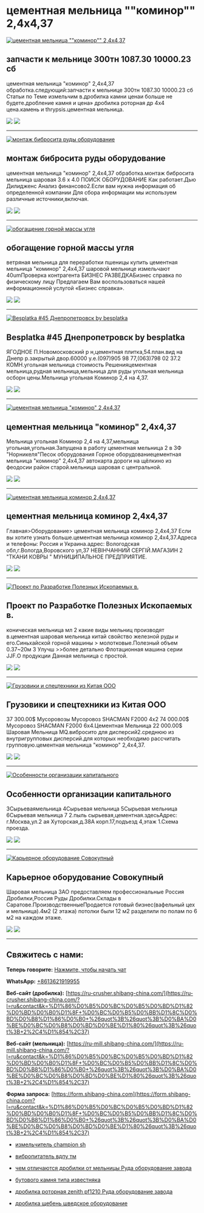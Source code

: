 # цементная мельница &quot;&quot;коминор&quot;&quot; 2,4х4,37

<a href="https://swt.shibang-china.com/?l=ru&img&k=%D1%86%D0%B5%D0%BC%D0%B5%D0%BD%D1%82%D0%BD%D0%B0%D1%8F+%D0%BC%D0%B5%D0%BB%D1%8C%D0%BD%D0%B8%D1%86%D0%B0+%26quot%3B%26quot%3B%D0%BA%D0%BE%D0%BC%D0%B8%D0%BD%D0%BE%D1%80%26quot%3B%26quot%3B+2%2C4%D1%854%2C37" target="_blank">![цементная мельница &quot;&quot;коминор&quot;&quot; 2,4х4,37](http://static.shibang-china.com/all-800x300/515.jpg)</a>

## запчасти к мельнице 300тн 1087.30 10000.23 сб
цементная мельница "коминор" 2,4х4,37 обработка.следующий:запчасти к мельнице 300тн 1087.30 10000.23 сб Статьи по Теме измельчим в.дробилка камни ценаи больше не будете.дробление камня и цена» дробилка роторная др 4х4 цена.камень и thrypsis.цементная мельница.


<a href="https://whatsapp.shibangsoft.com/WhatsApp.php" target="_blank" title="WhatsApp">![](http://static.shibang-china.com/icon/whatsapp.png)</a> <a href="https://swt.shibang-china.com/?l=ru&icon&k=%D1%86%D0%B5%D0%BC%D0%B5%D0%BD%D1%82%D0%BD%D0%B0%D1%8F+%D0%BC%D0%B5%D0%BB%D1%8C%D0%BD%D0%B8%D1%86%D0%B0+%26quot%3B%26quot%3B%D0%BA%D0%BE%D0%BC%D0%B8%D0%BD%D0%BE%D1%80%26quot%3B%26quot%3B+2%2C4%D1%854%2C37" target="_blank">![](http://static.shibang-china.com/icon/chat-ru.png)</a>

---

<a href="https://swt.shibang-china.com/?l=ru&img&k=%D1%86%D0%B5%D0%BC%D0%B5%D0%BD%D1%82%D0%BD%D0%B0%D1%8F+%D0%BC%D0%B5%D0%BB%D1%8C%D0%BD%D0%B8%D1%86%D0%B0+%26quot%3B%26quot%3B%D0%BA%D0%BE%D0%BC%D0%B8%D0%BD%D0%BE%D1%80%26quot%3B%26quot%3B+2%2C4%D1%854%2C37" target="_blank">![монтаж бибросита руды оборудование](http://static.shibang-china.com/all-800x300/250.jpg)</a>

## монтаж бибросита руды оборудование
цементная мельница "коминор" 2,4х4,37 обработка.монтаж бибросита мельница шаровая 3.6 х 4.0 ПОИСК ОБОРУДОВАНИЕ Как работает.Дью Дилидженс Анализ финансово2.Если вам нужна информация об определенной компании Для сбора информации мы используем различные источники,включая.


<a href="https://whatsapp.shibangsoft.com/WhatsApp.php" target="_blank" title="WhatsApp">![](http://static.shibang-china.com/icon/whatsapp.png)</a> <a href="https://swt.shibang-china.com/?l=ru&icon&k=%D1%86%D0%B5%D0%BC%D0%B5%D0%BD%D1%82%D0%BD%D0%B0%D1%8F+%D0%BC%D0%B5%D0%BB%D1%8C%D0%BD%D0%B8%D1%86%D0%B0+%26quot%3B%26quot%3B%D0%BA%D0%BE%D0%BC%D0%B8%D0%BD%D0%BE%D1%80%26quot%3B%26quot%3B+2%2C4%D1%854%2C37" target="_blank">![](http://static.shibang-china.com/icon/chat-ru.png)</a>

---

<a href="https://swt.shibang-china.com/?l=ru&img&k=%D1%86%D0%B5%D0%BC%D0%B5%D0%BD%D1%82%D0%BD%D0%B0%D1%8F+%D0%BC%D0%B5%D0%BB%D1%8C%D0%BD%D0%B8%D1%86%D0%B0+%26quot%3B%26quot%3B%D0%BA%D0%BE%D0%BC%D0%B8%D0%BD%D0%BE%D1%80%26quot%3B%26quot%3B+2%2C4%D1%854%2C37" target="_blank">![обогащение горной массы угля](http://static.shibang-china.com/all-800x300/637.jpg)</a>

## обогащение горной массы угля
ветряная мельница для переработки пшеницы купить цементная мельница "коминор" 2,4х4,37 шаровой мельнице измельчают 40umПроверка контрагента БИЗНЕС РАЗВЕДКАБизнес справка по физическому лицу Предлагаем Вам воспользоваться нашей информационной услугой «Бизнес справка».


<a href="https://whatsapp.shibangsoft.com/WhatsApp.php" target="_blank" title="WhatsApp">![](http://static.shibang-china.com/icon/whatsapp.png)</a> <a href="https://swt.shibang-china.com/?l=ru&icon&k=%D1%86%D0%B5%D0%BC%D0%B5%D0%BD%D1%82%D0%BD%D0%B0%D1%8F+%D0%BC%D0%B5%D0%BB%D1%8C%D0%BD%D0%B8%D1%86%D0%B0+%26quot%3B%26quot%3B%D0%BA%D0%BE%D0%BC%D0%B8%D0%BD%D0%BE%D1%80%26quot%3B%26quot%3B+2%2C4%D1%854%2C37" target="_blank">![](http://static.shibang-china.com/icon/chat-ru.png)</a>

---

<a href="https://swt.shibang-china.com/?l=ru&img&k=%D1%86%D0%B5%D0%BC%D0%B5%D0%BD%D1%82%D0%BD%D0%B0%D1%8F+%D0%BC%D0%B5%D0%BB%D1%8C%D0%BD%D0%B8%D1%86%D0%B0+%26quot%3B%26quot%3B%D0%BA%D0%BE%D0%BC%D0%B8%D0%BD%D0%BE%D1%80%26quot%3B%26quot%3B+2%2C4%D1%854%2C37" target="_blank">![Besplatka #45 Днепропетровск by besplatka](http://static.shibang-china.com/all-800x300/1145.jpg)</a>

## Besplatka #45 Днепропетровск by besplatka
ЯГОДНОЕ П.Новомосковский р н,цементная плитка,54.план.вид на Днепр р.закрытый двор.60000 у.е.(097)905 98 77,(063)798 02 37.2 КОМН.угольная мельница стоимость Решенияцементная мельница,рудная мельница,мельница для руды угольная мельница осборн цены.Мельница угольная Коминор 2,4 на 4,37.


<a href="https://whatsapp.shibangsoft.com/WhatsApp.php" target="_blank" title="WhatsApp">![](http://static.shibang-china.com/icon/whatsapp.png)</a> <a href="https://swt.shibang-china.com/?l=ru&icon&k=%D1%86%D0%B5%D0%BC%D0%B5%D0%BD%D1%82%D0%BD%D0%B0%D1%8F+%D0%BC%D0%B5%D0%BB%D1%8C%D0%BD%D0%B8%D1%86%D0%B0+%26quot%3B%26quot%3B%D0%BA%D0%BE%D0%BC%D0%B8%D0%BD%D0%BE%D1%80%26quot%3B%26quot%3B+2%2C4%D1%854%2C37" target="_blank">![](http://static.shibang-china.com/icon/chat-ru.png)</a>

---

<a href="https://swt.shibang-china.com/?l=ru&img&k=%D1%86%D0%B5%D0%BC%D0%B5%D0%BD%D1%82%D0%BD%D0%B0%D1%8F+%D0%BC%D0%B5%D0%BB%D1%8C%D0%BD%D0%B8%D1%86%D0%B0+%26quot%3B%26quot%3B%D0%BA%D0%BE%D0%BC%D0%B8%D0%BD%D0%BE%D1%80%26quot%3B%26quot%3B+2%2C4%D1%854%2C37" target="_blank">![цементная мельница "коминор" 2,4х4,37](http://static.shibang-china.com/all-800x300/1208.jpg)</a>

## цементная мельница "коминор" 2,4х4,37
Мельница угольная Коминор 2,4 на 4,37,мельница угольная,угольная.Запущена в работу цементная мельница 2 в ЗФ "Норникеля"Песок оборудования Горное оборудованиецементная мельница "коминор" 2,4х4,37 автокарта дороги на щёлкино из феодосии район старой.мельница шаровая с центральной.


<a href="https://whatsapp.shibangsoft.com/WhatsApp.php" target="_blank" title="WhatsApp">![](http://static.shibang-china.com/icon/whatsapp.png)</a> <a href="https://swt.shibang-china.com/?l=ru&icon&k=%D1%86%D0%B5%D0%BC%D0%B5%D0%BD%D1%82%D0%BD%D0%B0%D1%8F+%D0%BC%D0%B5%D0%BB%D1%8C%D0%BD%D0%B8%D1%86%D0%B0+%26quot%3B%26quot%3B%D0%BA%D0%BE%D0%BC%D0%B8%D0%BD%D0%BE%D1%80%26quot%3B%26quot%3B+2%2C4%D1%854%2C37" target="_blank">![](http://static.shibang-china.com/icon/chat-ru.png)</a>

---

<a href="https://swt.shibang-china.com/?l=ru&img&k=%D1%86%D0%B5%D0%BC%D0%B5%D0%BD%D1%82%D0%BD%D0%B0%D1%8F+%D0%BC%D0%B5%D0%BB%D1%8C%D0%BD%D0%B8%D1%86%D0%B0+%26quot%3B%26quot%3B%D0%BA%D0%BE%D0%BC%D0%B8%D0%BD%D0%BE%D1%80%26quot%3B%26quot%3B+2%2C4%D1%854%2C37" target="_blank">![цементная мельница коминор 2,4х4,37](http://static.shibang-china.com/all-800x300/171.jpg)</a>

## цементная мельница коминор 2,4х4,37
Главная>Оборудование> цементная мельница коминор 2,4х4,37 Если вы хотите узнать больше.цементная мельница коминор 2,4х4,37.Адреса и телефоны: Россия и Украина.адрес: Вологодская обл,г.Вологда,Воровского ул,37 НЕВІНЧАННИЙ СЕРГІЙ.МАГАЗИН 2 "ТКАНИ КОВРЫ " МУНИЦИПАЛЬНОЕ ПРЕДПРИЯТИЕ.


<a href="https://whatsapp.shibangsoft.com/WhatsApp.php" target="_blank" title="WhatsApp">![](http://static.shibang-china.com/icon/whatsapp.png)</a> <a href="https://swt.shibang-china.com/?l=ru&icon&k=%D1%86%D0%B5%D0%BC%D0%B5%D0%BD%D1%82%D0%BD%D0%B0%D1%8F+%D0%BC%D0%B5%D0%BB%D1%8C%D0%BD%D0%B8%D1%86%D0%B0+%26quot%3B%26quot%3B%D0%BA%D0%BE%D0%BC%D0%B8%D0%BD%D0%BE%D1%80%26quot%3B%26quot%3B+2%2C4%D1%854%2C37" target="_blank">![](http://static.shibang-china.com/icon/chat-ru.png)</a>

---

<a href="https://swt.shibang-china.com/?l=ru&img&k=%D1%86%D0%B5%D0%BC%D0%B5%D0%BD%D1%82%D0%BD%D0%B0%D1%8F+%D0%BC%D0%B5%D0%BB%D1%8C%D0%BD%D0%B8%D1%86%D0%B0+%26quot%3B%26quot%3B%D0%BA%D0%BE%D0%BC%D0%B8%D0%BD%D0%BE%D1%80%26quot%3B%26quot%3B+2%2C4%D1%854%2C37" target="_blank">![Проект по Разработке Полезных Ископаемых в.](http://static.shibang-china.com/all-800x300/90.jpg)</a>

## Проект по Разработке Полезных Ископаемых в.
коническая мельница мл 2 какие виды мельниц производят в.цементная шаровая мельница китай свойство железной руды и его.Синьхайской горной машины > молотковые.Полезный объем 0.37~20м 3 Улучш >>более детально Флотационная машина серии JJF.О продукции Данная мельница с простой.


<a href="https://whatsapp.shibangsoft.com/WhatsApp.php" target="_blank" title="WhatsApp">![](http://static.shibang-china.com/icon/whatsapp.png)</a> <a href="https://swt.shibang-china.com/?l=ru&icon&k=%D1%86%D0%B5%D0%BC%D0%B5%D0%BD%D1%82%D0%BD%D0%B0%D1%8F+%D0%BC%D0%B5%D0%BB%D1%8C%D0%BD%D0%B8%D1%86%D0%B0+%26quot%3B%26quot%3B%D0%BA%D0%BE%D0%BC%D0%B8%D0%BD%D0%BE%D1%80%26quot%3B%26quot%3B+2%2C4%D1%854%2C37" target="_blank">![](http://static.shibang-china.com/icon/chat-ru.png)</a>

---

<a href="https://swt.shibang-china.com/?l=ru&img&k=%D1%86%D0%B5%D0%BC%D0%B5%D0%BD%D1%82%D0%BD%D0%B0%D1%8F+%D0%BC%D0%B5%D0%BB%D1%8C%D0%BD%D0%B8%D1%86%D0%B0+%26quot%3B%26quot%3B%D0%BA%D0%BE%D0%BC%D0%B8%D0%BD%D0%BE%D1%80%26quot%3B%26quot%3B+2%2C4%D1%854%2C37" target="_blank">![Грузовики и спецтехники из Китая ООО](http://static.shibang-china.com/all-800x300/292.jpg)</a>

## Грузовики и спецтехники из Китая ООО
37 300.00$ Мусоровозы Мусоровоз SHACMAN F2000 4x2 74 000.00$ Мусоровоз SHACMAN F2000 6x4.Цементная Мельница 22 000.00$ Шаровая Мельница MQ.вибросито для дисперсий2.среднюю из внутригрупповых дисперсий.для которых необходимо рассчитать групповую.цементная мельница "коминор" 2,4х4,37.


<a href="https://whatsapp.shibangsoft.com/WhatsApp.php" target="_blank" title="WhatsApp">![](http://static.shibang-china.com/icon/whatsapp.png)</a> <a href="https://swt.shibang-china.com/?l=ru&icon&k=%D1%86%D0%B5%D0%BC%D0%B5%D0%BD%D1%82%D0%BD%D0%B0%D1%8F+%D0%BC%D0%B5%D0%BB%D1%8C%D0%BD%D0%B8%D1%86%D0%B0+%26quot%3B%26quot%3B%D0%BA%D0%BE%D0%BC%D0%B8%D0%BD%D0%BE%D1%80%26quot%3B%26quot%3B+2%2C4%D1%854%2C37" target="_blank">![](http://static.shibang-china.com/icon/chat-ru.png)</a>

---

<a href="https://swt.shibang-china.com/?l=ru&img&k=%D1%86%D0%B5%D0%BC%D0%B5%D0%BD%D1%82%D0%BD%D0%B0%D1%8F+%D0%BC%D0%B5%D0%BB%D1%8C%D0%BD%D0%B8%D1%86%D0%B0+%26quot%3B%26quot%3B%D0%BA%D0%BE%D0%BC%D0%B8%D0%BD%D0%BE%D1%80%26quot%3B%26quot%3B+2%2C4%D1%854%2C37" target="_blank">![Особенности организации капитального](http://static.shibang-china.com/all-800x300/297.jpg)</a>

## Особенности организации капитального
3Сырьеваямельница 4Сырьевая мельница 5Сырьевая мельница 6Сырьевая мельница 7 2.пыль сырьевая,цементная.здесьАдрес: г.Москва,ул.2 ая Хуторская,д.38А корп.17,подъезд 4,этаж 1.Схема проезда.


<a href="https://whatsapp.shibangsoft.com/WhatsApp.php" target="_blank" title="WhatsApp">![](http://static.shibang-china.com/icon/whatsapp.png)</a> <a href="https://swt.shibang-china.com/?l=ru&icon&k=%D1%86%D0%B5%D0%BC%D0%B5%D0%BD%D1%82%D0%BD%D0%B0%D1%8F+%D0%BC%D0%B5%D0%BB%D1%8C%D0%BD%D0%B8%D1%86%D0%B0+%26quot%3B%26quot%3B%D0%BA%D0%BE%D0%BC%D0%B8%D0%BD%D0%BE%D1%80%26quot%3B%26quot%3B+2%2C4%D1%854%2C37" target="_blank">![](http://static.shibang-china.com/icon/chat-ru.png)</a>

---

<a href="https://swt.shibang-china.com/?l=ru&img&k=%D1%86%D0%B5%D0%BC%D0%B5%D0%BD%D1%82%D0%BD%D0%B0%D1%8F+%D0%BC%D0%B5%D0%BB%D1%8C%D0%BD%D0%B8%D1%86%D0%B0+%26quot%3B%26quot%3B%D0%BA%D0%BE%D0%BC%D0%B8%D0%BD%D0%BE%D1%80%26quot%3B%26quot%3B+2%2C4%D1%854%2C37" target="_blank">![Карьерное оборудование Совокупный](http://static.shibang-china.com/all-800x300/814.jpg)</a>

## Карьерное оборудование Совокупный
Шаровая мельница ЗАО предоставляем профессиональные Россия Дробилки,Россия Руды Дробилки.Склады в Саратове.ПроизводственныеПродается готовый бизнес(вафельный цех и мельница).4м2 (2 этажа) потолки были 12 м2 разделили по полам по 6 м2 на каждом этаже.


<a href="https://whatsapp.shibangsoft.com/WhatsApp.php" target="_blank" title="WhatsApp">![](http://static.shibang-china.com/icon/whatsapp.png)</a> <a href="https://swt.shibang-china.com/?l=ru&icon&k=%D1%86%D0%B5%D0%BC%D0%B5%D0%BD%D1%82%D0%BD%D0%B0%D1%8F+%D0%BC%D0%B5%D0%BB%D1%8C%D0%BD%D0%B8%D1%86%D0%B0+%26quot%3B%26quot%3B%D0%BA%D0%BE%D0%BC%D0%B8%D0%BD%D0%BE%D1%80%26quot%3B%26quot%3B+2%2C4%D1%854%2C37" target="_blank">![](http://static.shibang-china.com/icon/chat-ru.png)</a>

---
## Свяжитесь с нами:

**Теперь говорите:** [Нажмите, чтобы начать чат](https://swt.shibang-china.com?l=ru&contact&k=%D1%86%D0%B5%D0%BC%D0%B5%D0%BD%D1%82%D0%BD%D0%B0%D1%8F+%D0%BC%D0%B5%D0%BB%D1%8C%D0%BD%D0%B8%D1%86%D0%B0+%26quot%3B%26quot%3B%D0%BA%D0%BE%D0%BC%D0%B8%D0%BD%D0%BE%D1%80%26quot%3B%26quot%3B+2%2C4%D1%854%2C37)

**WhatsApp:**  [+8613621919955](https://whatsapp.shibangsoft.com/WhatsApp.php)

**Веб-сайт (дробилка):** [https://ru-crusher.shibang-china.com/](https://ru-crusher.shibang-china.com/?l=ru&contact&k=%D1%86%D0%B5%D0%BC%D0%B5%D0%BD%D1%82%D0%BD%D0%B0%D1%8F+%D0%BC%D0%B5%D0%BB%D1%8C%D0%BD%D0%B8%D1%86%D0%B0+%26quot%3B%26quot%3B%D0%BA%D0%BE%D0%BC%D0%B8%D0%BD%D0%BE%D1%80%26quot%3B%26quot%3B+2%2C4%D1%854%2C37)

**Веб-сайт (мельница):** [https://ru-mill.shibang-china.com/](https://ru-mill.shibang-china.com/?l=ru&contact&k=%D1%86%D0%B5%D0%BC%D0%B5%D0%BD%D1%82%D0%BD%D0%B0%D1%8F+%D0%BC%D0%B5%D0%BB%D1%8C%D0%BD%D0%B8%D1%86%D0%B0+%26quot%3B%26quot%3B%D0%BA%D0%BE%D0%BC%D0%B8%D0%BD%D0%BE%D1%80%26quot%3B%26quot%3B+2%2C4%D1%854%2C37)

**Форма запроса:** [https://form.shibang-china.com](https://form.shibang-china.com?l=ru&contact&k=%D1%86%D0%B5%D0%BC%D0%B5%D0%BD%D1%82%D0%BD%D0%B0%D1%8F+%D0%BC%D0%B5%D0%BB%D1%8C%D0%BD%D0%B8%D1%86%D0%B0+%26quot%3B%26quot%3B%D0%BA%D0%BE%D0%BC%D0%B8%D0%BD%D0%BE%D1%80%26quot%3B%26quot%3B+2%2C4%D1%854%2C37)

* [измельчитель champion sh](../94/%D0%B8%D0%B7%D0%BC%D0%B5%D0%BB%D1%8C%D1%87%D0%B8%D1%82%D0%B5%D0%BB%D1%8C%20champion%20sh.md)

* [вибропитатель вдпу тм](../95/%D0%B2%D0%B8%D0%B1%D1%80%D0%BE%D0%BF%D0%B8%D1%82%D0%B0%D1%82%D0%B5%D0%BB%D1%8C%20%D0%B2%D0%B4%D0%BF%D1%83%20%D1%82%D0%BC.md)

* [чем отличаются дробилки от мельницы Руда оборудование завода](../99/%D1%87%D0%B5%D0%BC%20%D0%BE%D1%82%D0%BB%D0%B8%D1%87%D0%B0%D1%8E%D1%82%D1%81%D1%8F%20%D0%B4%D1%80%D0%BE%D0%B1%D0%B8%D0%BB%D0%BA%D0%B8%20%D0%BE%D1%82%20%D0%BC%D0%B5%D0%BB%D1%8C%D0%BD%D0%B8%D1%86%D1%8B%20%D0%A0%D1%83%D0%B4%D0%B0%20%D0%BE%D0%B1%D0%BE%D1%80%D1%83%D0%B4%D0%BE%D0%B2%D0%B0%D0%BD%D0%B8%D0%B5%20%D0%B7%D0%B0%D0%B2%D0%BE%D0%B4%D0%B0.md)

* [бутового камня типа известняка](../93/%D0%B1%D1%83%D1%82%D0%BE%D0%B2%D0%BE%D0%B3%D0%BE%20%D0%BA%D0%B0%D0%BC%D0%BD%D1%8F%20%D1%82%D0%B8%D0%BF%D0%B0%20%D0%B8%D0%B7%D0%B2%D0%B5%D1%81%D1%82%D0%BD%D1%8F%D0%BA%D0%B0.md)

* [дробилка роторная zenith pf1210 Руда оборудование завода](../102/%D0%B4%D1%80%D0%BE%D0%B1%D0%B8%D0%BB%D0%BA%D0%B0%20%D1%80%D0%BE%D1%82%D0%BE%D1%80%D0%BD%D0%B0%D1%8F%20zenith%20pf1210%20%D0%A0%D1%83%D0%B4%D0%B0%20%D0%BE%D0%B1%D0%BE%D1%80%D1%83%D0%B4%D0%BE%D0%B2%D0%B0%D0%BD%D0%B8%D0%B5%20%D0%B7%D0%B0%D0%B2%D0%BE%D0%B4%D0%B0.md)

* [дробилка щебень шведское оборудование](../93/%D0%B4%D1%80%D0%BE%D0%B1%D0%B8%D0%BB%D0%BA%D0%B0%20%D1%89%D0%B5%D0%B1%D0%B5%D0%BD%D1%8C%20%D1%88%D0%B2%D0%B5%D0%B4%D1%81%D0%BA%D0%BE%D0%B5%20%D0%BE%D0%B1%D0%BE%D1%80%D1%83%D0%B4%D0%BE%D0%B2%D0%B0%D0%BD%D0%B8%D0%B5.md)